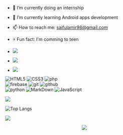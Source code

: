 - 🔭 I’m currently doing an internship
- 🌱 I’m currently learning Android apps development
- 📫 How to reach me: saifulamir98@gmail.com
- ⚡ Fun fact: I'm comming to teen

- <a href="https://www.instagram.com/saiful.amr/"><img src="https://img.shields.io/badge/instagram%20@saiful.amr-DD2476?style=for-the-badge&logo=instagram&logoColor=white"/></a>
- <a href=""><img src="https://img.shields.io/badge/facebook%20@saifulamir-344E86?style=for-the-badge&logo=facebook&logoColor=white"/></a>
- <a href=""><img src="https://img.shields.io/badge/twitter%20@saifulamir-0D95E8?style=for-the-badge&logo=twitter&logoColor=white"/></a>

![HTML5](https://img.shields.io/badge/html%205-grey?style=for-the-badge&logo=html5&logoColor=white&labelColor=8E2DE2)
![CSS3](https://img.shields.io/badge/css%203-grey?style=for-the-badge&logo=css3&logoColor=white&labelColor=8E2DE2)
![php](https://img.shields.io/badge/-php-grey?style=for-the-badge&logo=php&logoColor=white&labelColor=8E2DE2)
<br>
![firebase](https://img.shields.io/badge/-firebase-grey?style=for-the-badge&logo=firebase&logoColor=white&labelColor=8E2DE2)
![git](https://img.shields.io/badge/-git-grey?style=for-the-badge&logo=git&logoColor=white&labelColor=8E2DE2)
![github](https://img.shields.io/badge/-github-grey?style=for-the-badge&logo=github&logoColor=white&labelColor=8E2DE2)
<br>
![python](https://img.shields.io/badge/-python-grey?style=for-the-badge&logo=python&logoColor=white&labelColor=8E2DE2)
![MarkDown](https://img.shields.io/badge/-Markdown-grey?style=for-the-badge&logo=Markdown&logoColor=white&labelColor=8E2DE2)
![JavaScript](https://img.shields.io/badge/-JavaScript-grey?style=for-the-badge&logo=javascript&logoColor=white&labelColor=8E2DE2)

<img src="https://github-readme-stats.vercel.app/api?username=98saiful&show_icons=true&theme=radical&title_color=8E2DE2&text_color=fff&icon_color=8E2DE2">

![Top Langs](https://github-readme-stats.vercel.app/api/top-langs/?username=98saiful&theme=radical&title_color=8E2DE2&text_color=fff)


  <img src="https://github-readme-stats.vercel.app/api/top-langs/?username=98saiful&layout=compact&show_icons=true&title_color=fff&icon_color=79ff97&text_color=9f9f9f&bg_color=151515"/>


<p align="center">
<img src="https://visitor-badge.laobi.icu/badge?page_id=98saiful" id="counter">
</p>
